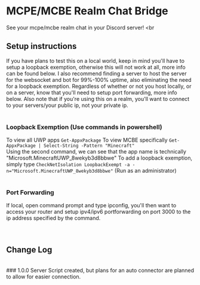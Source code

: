 # MCPE/MCBE Realm Chat Bridge
See your mcpe/mcbe realm chat in your Discord server!
<br<br>

## Setup instructions
If you have plans to test this on a local world, keep in mind you'll have to setup a loopback exemption, otherwise this will not work at all, more info can be found below. I also recommend finding a server to host the server for the websocket and bot for 99%-100% uptime, also eliminating the need for a loopback exemption. Regardless of whether or not you host locally, or on a server, know that you'll need to setup port forwarding, more info below. Also note that if you're using this on a realm, you'll want to connect to your servers/your public ip, not your private ip.
<br><br>
### Loopback Exemption (Use commands in powershell)
To view all UWP apps `Get-AppxPackage`
To view MCBE specifically `Get-AppxPackage | Select-String -Pattern "Minecraft"`
<br>
Using the second command, we can see that the app name is technically "Microsoft.MinecraftUWP_8wekyb3d8bbwe"
To add a loopback exemption, simply type `CheckNetIsolation LoopbackExempt -a -n="Microsoft.MinecraftUWP_8wekyb3d8bbwe"` (Run as an administrator)
<br><br>
### Port Forwarding
If local, open command prompt and type ipconfig, you'll then want to access your router and setup ipv4/ipv6 portforwarding on port 3000 to the ip address specified by the command. 
<br><br><br>
## Change Log
<br>
### 1.0.0
Server Script created, but plans for an auto connector are planned to allow for easier connection.
